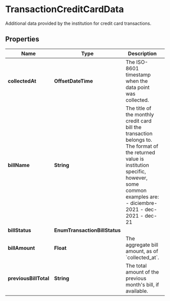 

# TransactionCreditCardData

Additional data provided by the institution for credit card transactions.

## Properties

| Name | Type | Description | Notes |
|------------ | ------------- | ------------- | -------------|
|**collectedAt** | **OffsetDateTime** | The ISO-8601 timestamp when the data point was collected. |  [optional] |
|**billName** | **String** | The title of the monthly credit card bill the transaction belongs to. The format of the returned value is institution specific, however, some common examples are:  - diciembre-2021 - dec-2021 - dec-21  |  [optional] |
|**billStatus** | **EnumTransactionBillStatus** |  |  [optional] |
|**billAmount** | **Float** | The aggregate bill amount, as of &#x60;collected_at&#x60;. |  [optional] |
|**previousBillTotal** | **String** | The total amount of the previous month&#39;s bill, if available. |  [optional] |



